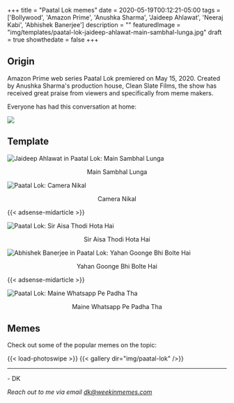 +++
title = "Paatal Lok memes"
date = 2020-05-19T00:12:21-05:00
tags = ['Bollywood', 'Amazon Prime', 'Anushka Sharma', 'Jaideep Ahlawat', 'Neeraj Kabi', 'Abhishek Banerjee']
description = ""
featuredImage = "img/templates/paatal-lok-jaideep-ahlawat-main-sambhal-lunga.jpg"
draft = true
showthedate = false
+++


## Origin

Amazon Prime web series Paatal Lok premiered on May 15, 2020. Created by Anushka Sharma's production house, Clean Slate Films, the show has received great praise from viewers and specifically from meme makers.

<!--more-->

Everyone has had this conversation at home:

![](img/paatal-lok/paatal-lok-003.png)

## Template

![Jaideep Ahlawat in Paatal Lok: Main Sambhal Lunga](img/templates/paatal-lok-jaideep-ahlawat-main-sambhal-lunga.jpg)
<center>Main Sambhal Lunga</center>

![Paatal Lok: Camera Nikal](img/templates/paatal-lok-camera-nikal.jpg)
<center>Camera Nikal</center>

{{< adsense-midarticle >}}

![Paatal Lok: Sir Aisa Thodi Hota Hai](img/templates/paatal-lok-sir-aisa-thodi-hota-hai.jpg)
<center>Sir Aisa Thodi Hota Hai</center>

![Abhishek Banerjee in Paatal Lok: Yahan Goonge Bhi Bolte Hai](img/templates/paatal-lok-abhishek-banerjee-goonge.jpg)
<center>Yahan Goonge Bhi Bolte Hai</center>

{{< adsense-midarticle >}}

![Paatal Lok: Maine Whatsapp Pe Padha Tha](img/templates/paatal-lok-whatsapp.jpg)
<center>Maine Whatsapp Pe Padha Tha</center>

## Memes

Check out some of the popular memes on the topic:

{{< load-photoswipe >}}
{{< gallery dir="img/paatal-lok" />}}


---
\- DK

*Reach out to me via email dk@weekinmemes.com*
